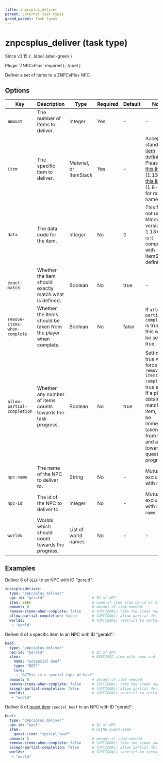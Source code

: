 ```yaml
---
title: znpcsplus_deliver
parent: External task types
grand_parent: Task types
---
```


# znpcsplus_deliver (task type)

Since v3.15
{: .label .label-green }

Plugin 'ZNPCsPlus' required
{: .label }

Deliver a set of items to a ZNPCsPlus NPC.

## Options

| Key                          | Description                                                      | Type                   | Required | Default | Notes                                                                                                                                                                                                                                                       |
|------------------------------|------------------------------------------------------------------|------------------------|----------|---------|-------------------------------------------------------------------------------------------------------------------------------------------------------------------------------------------------------------------------------------------------------------|
| `amount`                     | The number of items to deliver.                                  | Integer                | Yes      | \-      | \-                                                                                                                                                                                                                                                          |
| `item`                       | The specific item to deliver.                                    | Material, or ItemStack | Yes      | \-      | Accepts standard [item definition](defining_items). Please see [this list](https://hub.spigotmc.org/javadocs/bukkit/org/bukkit/Material.html) (1.13+) or [this list](https://helpch.at/docs/1.12.2/org/bukkit/Material.html) (1.8-1.12) for material names. |
| `data`                       | The data code for the item.                                      | Integer                | No       | 0       | This field is not used in Minecraft versions 1.13+, nor is it compatible with ItemStack definitions.                                                                                                                                                        |
| `exact-match`                | Whether the item should exactly match what is defined.           | Boolean                | No       | true    | \-                                                                                                                                                                                                                                                          |
| `remove-items-when-complete` | Whether the items should be taken from the player when complete. | Boolean                | No       | false   | If `allow-partial-completion` is true, then this will also be set to true.                                                                                                                                                                                  |
| `allow-partial-completion`   | Whether any number of items counts towards the task progress.    | Boolean                | No       | true    | Setting to true will force `remove-items-when-complete` to true as well. If a player obtains any matching item, it will be immediately taken away from them and added towards the quest progress.                                                           |
| `npc-name`                   | The name of the NPC to deliver to.                               | String                 | No       | \-      | Mutually exclusive with `npc-id`.                                                                                                                                                                                                                           |
| `npc-id`                     | The id of the NPC to deliver to.                                 | Integer                | No       | \-      | Mutually exclusive with `npc-name`.                                                                                                                                                                                                                         |
| `worlds`                     | Worlds which should count towards the progress.                  | List of world names    | No       | \-      | \-                                                                                                                                                                                                                                                          |

## Examples

Deliver 8 of `BEEF` to an NPC with ID "gerald":

``` yaml
znpcsplusdeliver:
  type: "znpcsplus_deliver"
  npc-id: "gerald"                      # ID of NPC
  item: BEEF                            # name of item (can be id or minecraft name)
  amount: 8                             # amount of item needed
  remove-items-when-complete: false     # (OPTIONAL) take the items away from the player on completion - default: false
  allow-partial-completion: false       # (OPTIONAL) allow partial deliveries - default: false
  worlds:                               # (OPTIONAL) restrict to certain worlds
   - "world"
```

Deliver 8 of a specific item to an NPC with ID "gerald":

``` yaml
beef:
  type: "znpcsplus_deliver"
  npc-id: "gerald"                      # ID of NPC
  item:                                 # SPECIFIC item with name and lore
    name: "&cSpecial Beef"
    type: "BEEF"
    lore:
     - "&7This is a special type of beef"
  amount: 8                             # amount of item needed
  remove-items-when-complete: false     # (OPTIONAL) take the items away from the player on completion - default: false
  accept-partial-completion: false      # (OPTIONAL) allow partial deliveries - default: false
  worlds:                               # (OPTIONAL) restrict to certain worlds
   - "world"
```

Deliver 8 of [quest item](../configuration/defining-items#quest-items)
`special_beef` to an NPC with ID "gerald":

``` yaml
beef:
  type: "znpcsplus_deliver"
  npc-id: "npc1"                        # ID of NPC 
  item:                                 # USING quest-item
    quest-item: "special_beef"
  amount: 8                             # amount of item needed
  remove-items-when-complete: false     # (OPTIONAL) take the items away from the player on completion - default: false
  accept-partial-completion: false      # (OPTIONAL) allow partial deliveries - default: false
  worlds:                               # (OPTIONAL) restrict to certain worlds
   - "world"
```

